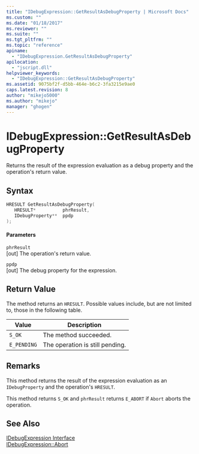 ```yaml
---
title: "IDebugExpression::GetResultAsDebugProperty | Microsoft Docs"
ms.custom: ""
ms.date: "01/18/2017"
ms.reviewer: ""
ms.suite: ""
ms.tgt_pltfrm: ""
ms.topic: "reference"
apiname: 
  - "IDebugExpression.GetResultAsDebugProperty"
apilocation: 
  - "jscript.dll"
helpviewer_keywords: 
  - "IDebugExpression::GetResultAsDebugProperty"
ms.assetid: 9075bf2f-d5bb-464e-b6c2-3fa3215e9ae0
caps.latest.revision: 8
author: "mikejo5000"
ms.author: "mikejo"
manager: "ghogen"
---
```

# IDebugExpression::GetResultAsDebugProperty
Returns the result of the expression evaluation as a debug property and the operation's return value.  
  
## Syntax  
  
```cpp
HRESULT GetResultAsDebugProperty(  
   HRESULT*          phrResult,  
   IDebugProperty**  ppdp  
);  
```  
  
#### Parameters  
 `phrResult`  
 [out] The operation's return value.  
  
 `ppdp`  
 [out] The debug property for the expression.  
  
## Return Value  
 The method returns an `HRESULT`. Possible values include, but are not limited to, those in the following table.  
  
|Value|Description|  
|-----------|-----------------|  
|`S_OK`|The method succeeded.|  
|`E_PENDING`|The operation is still pending.|  
  
## Remarks  
 This method returns the result of the expression evaluation as an `IDebugProperty` and the operation's `HRESULT`.  
  
 This method returns `S_OK` and `phrResult` returns `E_ABORT` if `Abort` aborts the operation.  
  
## See Also  
 [IDebugExpression Interface](../../winscript/reference/idebugexpression-interface.md)   
 [IDebugExpression::Abort](../../winscript/reference/idebugexpression-abort.md)